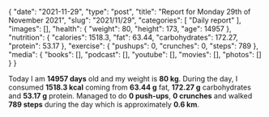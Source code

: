 {
    "date": "2021-11-29",
    "type": "post",
    "title": "Report for Monday 29th of November 2021",
    "slug": "2021\/11\/29",
    "categories": [
        "Daily report"
    ],
    "images": [],
    "health": {
        "weight": 80,
        "height": 173,
        "age": 14957
    },
    "nutrition": {
        "calories": 1518.3,
        "fat": 63.44,
        "carbohydrates": 172.27,
        "protein": 53.17
    },
    "exercise": {
        "pushups": 0,
        "crunches": 0,
        "steps": 789
    },
    "media": {
        "books": [],
        "podcast": [],
        "youtube": [],
        "movies": [],
        "photos": []
    }
}

Today I am <strong>14957 days</strong> old and my weight is <strong>80 kg</strong>. During the day, I consumed <strong>1518.3 kcal</strong> coming from <strong>63.44 g</strong> fat, <strong>172.27 g</strong> carbohydrates and <strong>53.17 g</strong> protein. Managed to do <strong>0 push-ups</strong>, <strong>0 crunches</strong> and walked <strong>789 steps</strong> during the day which is approximately <strong>0.6 km</strong>.
